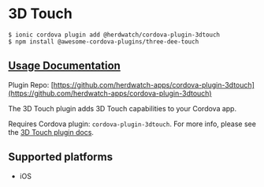 # 3D Touch

```
$ ionic cordova plugin add @herdwatch/cordova-plugin-3dtouch
$ npm install @awesome-cordova-plugins/three-dee-touch
```

## [Usage Documentation](https://danielsogl.gitbook.io/awesome-cordova-plugins/plugins/three-dee-touch/)

Plugin Repo: [https://github.com/herdwatch-apps/cordova-plugin-3dtouch](https://github.com/herdwatch-apps/cordova-plugin-3dtouch)

The 3D Touch plugin adds 3D Touch capabilities to your Cordova app.

Requires Cordova plugin: `cordova-plugin-3dtouch`. For more info, please see the [3D Touch plugin docs](https://github.com/EddyVerbruggen/cordova-plugin-3dtouch).

## Supported platforms

- iOS
  


